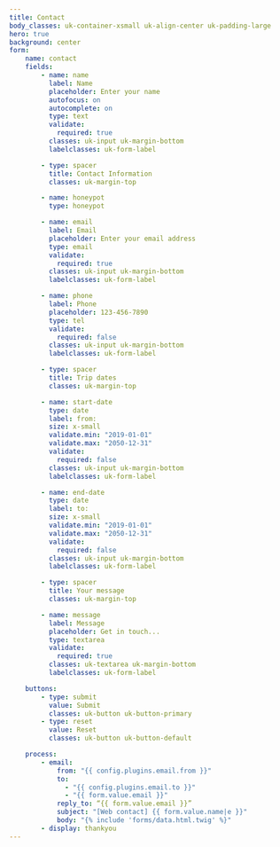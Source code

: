 ```yaml
---
title: Contact
body_classes: uk-container-xsmall uk-align-center uk-padding-large
hero: true
background: center
form:
    name: contact
    fields:
        - name: name
          label: Name
          placeholder: Enter your name
          autofocus: on
          autocomplete: on
          type: text
          validate:
            required: true
          classes: uk-input uk-margin-bottom
          labelclasses: uk-form-label

        - type: spacer
          title: Contact Information
          classes: uk-margin-top

        - name: honeypot
          type: honeypot

        - name: email
          label: Email
          placeholder: Enter your email address
          type: email
          validate:
            required: true
          classes: uk-input uk-margin-bottom
          labelclasses: uk-form-label

        - name: phone
          label: Phone
          placeholder: 123-456-7890
          type: tel
          validate:
            required: false
          classes: uk-input uk-margin-bottom
          labelclasses: uk-form-label

        - type: spacer
          title: Trip dates
          classes: uk-margin-top

        - name: start-date
          type: date
          label: from:
          size: x-small
          validate.min: "2019-01-01"
          validate.max: "2050-12-31"
          validate:
            required: false
          classes: uk-input uk-margin-bottom
          labelclasses: uk-form-label

        - name: end-date
          type: date
          label: to:
          size: x-small
          validate.min: "2019-01-01"
          validate.max: "2050-12-31"
          validate:
            required: false
          classes: uk-input uk-margin-bottom
          labelclasses: uk-form-label

        - type: spacer
          title: Your message
          classes: uk-margin-top

        - name: message
          label: Message
          placeholder: Get in touch...
          type: textarea
          validate:
            required: true
          classes: uk-textarea uk-margin-bottom
          labelclasses: uk-form-label

    buttons:
        - type: submit
          value: Submit
          classes: uk-button uk-button-primary
        - type: reset
          value: Reset
          classes: uk-button uk-button-default

    process:
        - email:
            from: "{{ config.plugins.email.from }}"
            to:
              - "{{ config.plugins.email.to }}"
              - "{{ form.value.email }}"
            reply_to: “{{ form.value.email }}”
            subject: "[Web contact] {{ form.value.name|e }}"
            body: "{% include 'forms/data.html.twig' %}"
        - display: thankyou
---
```


